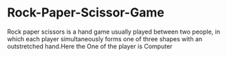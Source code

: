 # Rock-Paper-Scissor-Game
Rock paper scissors is a hand game usually played between two people, in which each player simultaneously forms one of three shapes with an outstretched hand.Here the One of the player is Computer
